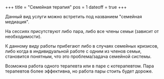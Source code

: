 +++
title = "Семейная терапия"
pos = 1
dateoff = true
+++

Данный вид услуги можно встретить под названием "семейная медиация".

На сессиях присутствуют либо пара, либо все члены семьи (зависит от необходимости).

К данному виду работы прибегают либо в случаях семейных кризисов, либо когда в индивидуальной работе с одним из членов семьи, становится понятным, что это проблема/задача семейной системы.

Возможна работа одного терапевта или в паре с котерапевтом. Пара терапевтов более эффективна, но работа пары стоить будет дороже.

